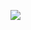 [![](https://github-readme-stats.vercel.app/api/top-langs/?username=vysiondev&layout=compact&langs_count=8)](https://github.com/anuraghazra/github-readme-stats)
